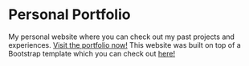 # Personal Portfolio 

My personal website where you can check out my past projects and experiences. [Visit the portfolio now!](https://ianyechen.github.io/)
This website was built on top of a Bootstrap template which you can check out [here!](https://startbootstrap.com/themes/agency/)
